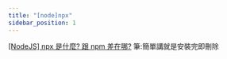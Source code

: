 ```yaml
---
title: "[node]npx"
sidebar_position: 1
---
```



[[NodeJS] npx 是什麼? 跟 npm 差在哪?](https://medium.com/itsems-frontend/whats-npx-e83400efe7f8)
筆:簡單講就是安裝完即刪除